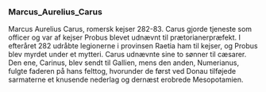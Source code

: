 ### Marcus_Aurelius_Carus


Marcus Aurelius Carus, romersk kejser 282-83. Carus gjorde tjeneste som officer og var af kejser Probus blevet udnævnt til prætorianerpræfekt. I efteråret 282 udråbte legionerne i provinsen Raetia ham til kejser, og Probus blev myrdet under et mytteri. Carus udnævnte sine to sønner til cæsarer. Den ene, Carinus, blev sendt til Gallien, mens den anden, Numerianus, fulgte faderen på hans felttog, hvorunder de først ved Donau tilføjede sarmaterne et knusende nederlag og dernæst erobrede Mesopotamien.